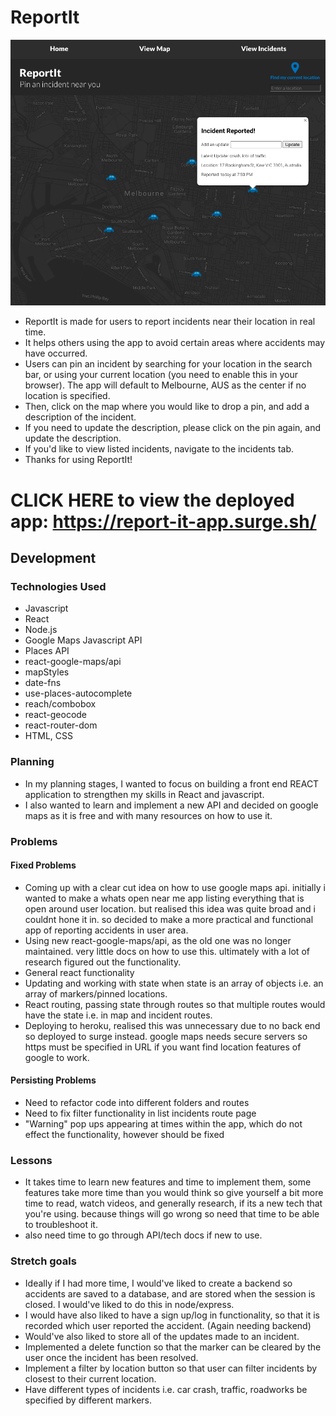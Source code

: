 # ReportIt

![report it](/app-img.png)

- ReportIt is made for users to report incidents near their location in real time.
- It helps others using the app to avoid certain areas where accidents may have occurred.
- Users can pin an incident by searching for your location in the search bar, or using your current location (you need to enable this in your browser). The app will default to Melbourne, AUS as the center if no location is specified. 
- Then, click on the map where you would like to drop a pin, and add a description of the incident.
- If you need to update the description, please click on the pin again, and update the description.
- If you'd like to view listed incidents, navigate to the incidents tab. 
- Thanks for using ReportIt!

# CLICK HERE to view the deployed app: https://report-it-app.surge.sh/

## Development 

### Technologies Used 

- Javascript
- React 
- Node.js 
- Google Maps Javascript API 
- Places API 
- react-google-maps/api
- mapStyles
- date-fns
- use-places-autocomplete
- reach/combobox
- react-geocode
- react-router-dom
- HTML, CSS 

### Planning 

- In my planning stages, I wanted to focus on building a front end REACT application to strengthen my skills in React and javascript. 
- I also wanted to learn and implement a new API and decided on google maps as it is free and with many resources on how to use it. 

### Problems 

#### Fixed Problems 

- Coming up with a clear cut idea on how to use google maps api. initially i wanted to make a whats open near me app listing everything that is open around user location. but realised this idea was quite broad and i couldnt hone it in. so decided to make a more practical and functional app of reporting accidents in user area. 
- Using new react-google-maps/api, as the old one was no longer maintained. very little docs on how to use this. ultimately with a lot of research figured out the functionality. 
- General react functionality
- Updating and working with state when state is an array of objects i.e. an array of markers/pinned locations.
- React routing, passing state through routes so that multiple routes would have the state i.e. in map and incident routes. 
- Deploying to heroku, realised this was unnecessary due to no back end so deployed to surge instead. google maps needs secure servers so https must be specified in URL if you want find location features of google to work. 

#### Persisting Problems 

- Need to refactor code into different folders and routes 
- Need to fix filter functionality in list incidents route page 
- "Warning" pop ups appearing at times within the app, which do not effect the functionality, however should be fixed 

### Lessons 

- It takes time to learn new features and time to implement them, some features take more time than you would think so give yourself a bit more time to read, watch videos, and generally research, if its a new tech that you're using. because things will go wrong so need that time to be able to troubleshoot it.
- also need time to go through API/tech docs if new to use.

### Stretch goals 

- Ideally if I had more time, I would've liked to create a backend so accidents are saved to a database, and are stored when the session is closed. I would've liked to do this in node/express. 
- I would have also liked to have a sign up/log in functionality, so that it is recorded which user reported the accident. (Again needing backend)
- Would've also liked to store all of the updates made to an incident. 
- Implemented a delete function so that the marker can be cleared by the user once the incident has been resolved. 
- Implement a filter by location button so that user can filter incidents by closest to their current location. 
- Have different types of incidents i.e. car crash, traffic, roadworks be specified by different markers. 